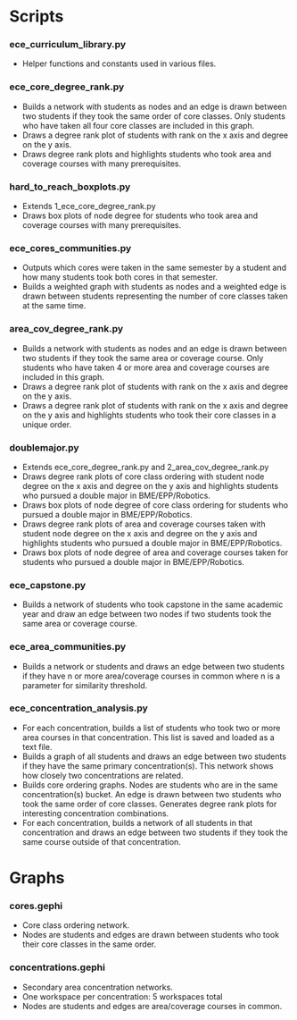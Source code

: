 # Scripts

### ece_curriculum_library.py
* Helper functions and constants used in various files.

### ece_core_degree_rank.py
* Builds a network with students as nodes and an edge is drawn between two students if they took the same order of core classes. Only students who have taken all four core classes are included in this graph.
* Draws a degree rank plot of students with rank on the x axis and degree on the y axis.
* Draws degree rank plots and highlights students who took area and coverage courses with many prerequisites.

### hard_to_reach_boxplots.py
* Extends 1_ece_core_degree_rank.py
* Draws box plots of node degree for students who took area and coverage courses with many prerequisites.

### ece_cores_communities.py
* Outputs which cores were taken in the same semester by a student and how many students took both cores in that semester.
* Builds a weighted graph with students as nodes and a weighted edge is drawn between students representing the number of core classes taken at the same time.

### area_cov_degree_rank.py
* Builds a network with students as nodes and an edge is drawn between two students if they took the same area or coverage course. Only students who have taken 4 or more area and coverage courses are included in this graph.
* Draws a degree rank plot of students with rank on the x axis and degree on the y axis.
* Draws a degree rank plot of students with rank on the x axis and degree on the y axis and highlights students who took their core classes in a unique order.

### doublemajor.py
* Extends ece_core_degree_rank.py and 2_area_cov_degree_rank.py
* Draws degree rank plots of core class ordering with student node degree on the x axis and degree on the y axis and highlights students who pursued a double major in BME/EPP/Robotics.
* Draws box plots of node degree of core class ordering for students who pursued a double major in BME/EPP/Robotics.
* Draws degree rank plots of area and coverage courses taken with student node degree on the x axis and degree on the y axis and highlights students who pursued a double major in BME/EPP/Robotics.
* Draws box plots of node degree of area and coverage courses taken for students who pursued a double major in BME/EPP/Robotics.

### ece_capstone.py
* Builds a network of students who took capstone in the same academic year and draw an edge between two nodes if two students took the same area or coverage course.

### ece_area_communities.py
* Builds a network or students and draws an edge between two students if they have n or more area/coverage courses in common where n is a parameter for similarity threshold.

### ece_concentration_analysis.py
* For each concentration, builds a list of students who took two or more area courses in that concentration. This list is saved and loaded as a text file.
* Builds a graph of all students and draws an edge between two students if they have the same primary concentration(s). This network shows how closely two concentrations are related.
* Builds core ordering graphs. Nodes are students who are in the same concentration(s) bucket. An edge is drawn between two students who took the same order of core classes. Generates degree rank plots for interesting concentration combinations.
* For each concentration, builds a network of all students in that concentration and draws an edge between two students if they took the same course outside of that concentration.

# Graphs

### cores.gephi
* Core class ordering network.
* Nodes are students and edges are drawn between students who took their core classes in the same order.

### concentrations.gephi
* Secondary area concentration networks.
* One workspace per concentration: 5 workspaces total
* Nodes are students and edges are area/coverage courses in common.
